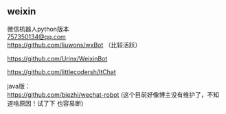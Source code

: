                                                       
## weixin                                                     
微信机器人python版本<br>
757350134@qq.com<br/>
https://github.com/liuwons/wxBot （比较活跃）


https://github.com/Urinx/WeixinBot 

https://github.com/littlecodersh/ItChat

java版：<br>
https://github.com/biezhi/wechat-robot          (这个目前好像博主没有维护了，不知道啥原因！试了下 也容易断)



